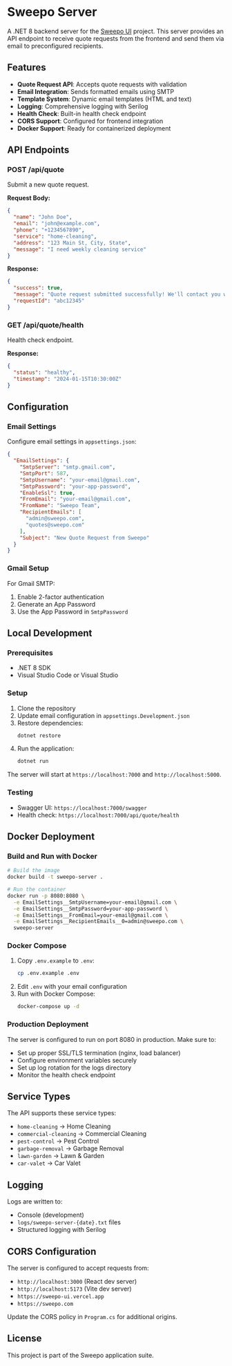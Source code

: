 # Sweepo Server

A .NET 8 backend server for the [Sweepo UI](https://github.com/coding-by-feng/sweepo-ui) project. This server provides an API endpoint to receive quote requests from the frontend and send them via email to preconfigured recipients.

## Features

- **Quote Request API**: Accepts quote requests with validation
- **Email Integration**: Sends formatted emails using SMTP
- **Template System**: Dynamic email templates (HTML and text)
- **Logging**: Comprehensive logging with Serilog
- **Health Check**: Built-in health check endpoint
- **CORS Support**: Configured for frontend integration
- **Docker Support**: Ready for containerized deployment

## API Endpoints

### POST /api/quote
Submit a new quote request.

**Request Body:**
```json
{
  "name": "John Doe",
  "email": "john@example.com",
  "phone": "+1234567890",
  "service": "home-cleaning",
  "address": "123 Main St, City, State",
  "message": "I need weekly cleaning service"
}
```

**Response:**
```json
{
  "success": true,
  "message": "Quote request submitted successfully! We'll contact you within 24 hours.",
  "requestId": "abc12345"
}
```

### GET /api/quote/health
Health check endpoint.

**Response:**
```json
{
  "status": "healthy",
  "timestamp": "2024-01-15T10:30:00Z"
}
```

## Configuration

### Email Settings
Configure email settings in `appsettings.json`:

```json
{
  "EmailSettings": {
    "SmtpServer": "smtp.gmail.com",
    "SmtpPort": 587,
    "SmtpUsername": "your-email@gmail.com",
    "SmtpPassword": "your-app-password",
    "EnableSsl": true,
    "FromEmail": "your-email@gmail.com",
    "FromName": "Sweepo Team",
    "RecipientEmails": [
      "admin@sweepo.com",
      "quotes@sweepo.com"
    ],
    "Subject": "New Quote Request from Sweepo"
  }
}
```

### Gmail Setup
For Gmail SMTP:
1. Enable 2-factor authentication
2. Generate an App Password
3. Use the App Password in `SmtpPassword`

## Local Development

### Prerequisites
- .NET 8 SDK
- Visual Studio Code or Visual Studio

### Setup
1. Clone the repository
2. Update email configuration in `appsettings.Development.json`
3. Restore dependencies:
   ```bash
   dotnet restore
   ```
4. Run the application:
   ```bash
   dotnet run
   ```

The server will start at `https://localhost:7000` and `http://localhost:5000`.

### Testing
- Swagger UI: `https://localhost:7000/swagger`
- Health check: `https://localhost:7000/api/quote/health`

## Docker Deployment

### Build and Run with Docker
```bash
# Build the image
docker build -t sweepo-server .

# Run the container
docker run -p 8080:8080 \
  -e EmailSettings__SmtpUsername=your-email@gmail.com \
  -e EmailSettings__SmtpPassword=your-app-password \
  -e EmailSettings__FromEmail=your-email@gmail.com \
  -e EmailSettings__RecipientEmails__0=admin@sweepo.com \
  sweepo-server
```

### Docker Compose
1. Copy `.env.example` to `.env`:
   ```bash
   cp .env.example .env
   ```
2. Edit `.env` with your email configuration
3. Run with Docker Compose:
   ```bash
   docker-compose up -d
   ```

### Production Deployment
The server is configured to run on port 8080 in production. Make sure to:
- Set up proper SSL/TLS termination (nginx, load balancer)
- Configure environment variables securely
- Set up log rotation for the logs directory
- Monitor the health check endpoint

## Service Types
The API supports these service types:
- `home-cleaning` → Home Cleaning
- `commercial-cleaning` → Commercial Cleaning
- `pest-control` → Pest Control
- `garbage-removal` → Garbage Removal
- `lawn-garden` → Lawn & Garden
- `car-valet` → Car Valet

## Logging
Logs are written to:
- Console (development)
- `logs/sweepo-server-{date}.txt` files
- Structured logging with Serilog

## CORS Configuration
The server is configured to accept requests from:
- `http://localhost:3000` (React dev server)
- `http://localhost:5173` (Vite dev server)
- `https://sweepo-ui.vercel.app`
- `https://sweepo.com`

Update the CORS policy in `Program.cs` for additional origins.

## License
This project is part of the Sweepo application suite.
